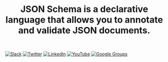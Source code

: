 <h1 align="center">JSON Schema is a declarative language that allows you to annotate and validate JSON documents.</h1><br>

[![Slack](https://img.shields.io/static/v1?label=Slack&message=@json-schema&color=yellow.svg)](https://asyncapi.slack.com)
[![Twitter](https://img.shields.io/static/v1?label=Twitter&message=@jsonschema&color=cf)](https://twitter.com/jsonschema)
[![LinkedIn](https://img.shields.io/static/v1?label=LinkedIn&message=@jsonschema&color=lightgray)](https://www.linkedin.com/company/jsonschema)
[![YouTube](https://img.shields.io/static/v1?label=Youtube&message=@JSONSchemaOrgOfficial&color=red.svg)](https://www.youtube.com/@JSONSchemaOrgOfficial)
[![Google Groups](https://img.shields.io/static/v1?label=Google&nbsp;Groups&message=@json-schema&color==blueviolet.svg)](https://groups.google.com/g/json-schema)


